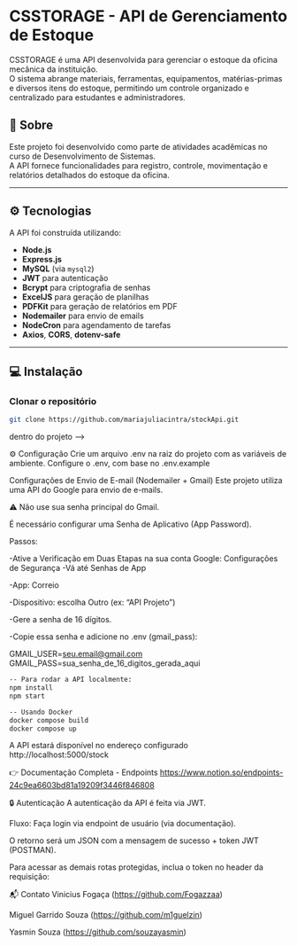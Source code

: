 # CSSTORAGE - API de Gerenciamento de Estoque

CSSTORAGE é uma API desenvolvida para gerenciar o estoque da oficina mecânica da instituição.  
O sistema abrange materiais, ferramentas, equipamentos, matérias-primas e diversos itens do estoque, permitindo um controle organizado e centralizado para estudantes e administradores.

## 📖 Sobre

Este projeto foi desenvolvido como parte de atividades acadêmicas no curso de Desenvolvimento de Sistemas.  
A API fornece funcionalidades para registro, controle, movimentação e relatórios detalhados do estoque da oficina.

---

## ⚙️ Tecnologias

A API foi construída utilizando:

- **Node.js**  
- **Express.js**  
- **MySQL** (via `mysql2`)  
- **JWT** para autenticação  
- **Bcrypt** para criptografia de senhas  
- **ExcelJS** para geração de planilhas  
- **PDFKit** para geração de relatórios em PDF  
- **Nodemailer** para envio de emails  
- **NodeCron** para agendamento de tarefas  
- **Axios**, **CORS**, **dotenv-safe**

---

## 💻 Instalação

### Clonar o repositório
```bash
git clone https://github.com/mariajuliacintra/stockApi.git
```

dentro do projeto -->

⚙️ Configuração
Crie um arquivo .env na raiz do projeto com as variáveis de ambiente.
Configure o .env, com base no .env.example


Configurações de Envio de E-mail (Nodemailer + Gmail)
Este projeto utiliza uma API do Google para envio de e-mails.

⚠️ Não use sua senha principal do Gmail.

É necessário configurar uma Senha de Aplicativo (App Password).

Passos:

-Ative a Verificação em Duas Etapas na sua conta Google: Configurações de Segurança
-Vá até Senhas de App

-App: Correio

-Dispositivo: escolha Outro (ex: “API Projeto”)

-Gere a senha de 16 dígitos.

-Copie essa senha e adicione no .env (gmail_pass):


GMAIL_USER=seu.email@gmail.com
GMAIL_PASS=sua_senha_de_16_digitos_gerada_aqui
```bash
-- Para rodar a API localmente:
npm install
npm start

-- Usando Docker
docker compose build
docker compose up
```

A API estará disponível no endereço configurado
http://localhost:5000/stock

👉 Documentação Completa - Endpoints
https://www.notion.so/endpoints-24c9ea6603bd81a19209f3446f846808

🔒 Autenticação
A autenticação da API é feita via JWT.

Fluxo:
Faça login via endpoint de usuário (via documentação).

O retorno será um JSON com a mensagem de sucesso + token JWT (POSTMAN).

Para acessar as demais rotas protegidas, inclua o token no header da requisição:

📬 Contato
Vinicius Fogaça 
(https://github.com/Fogazzaa)

Miguel Garrido Souza
(https://github.com/m1guelzin)

Yasmin Souza
(https://github.com/souzayasmin)




